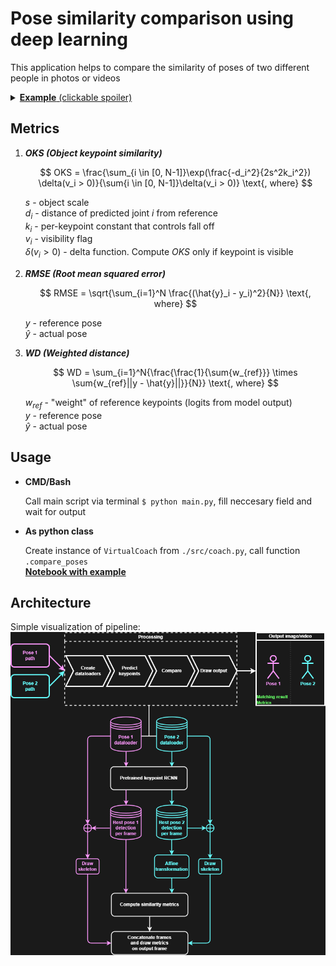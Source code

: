 # Pose similarity comparison using deep learning
This application helps to compare the similarity of poses of two different people in photos or videos

<details>
  <summary><b><u>Example</b> (clickable spoiler)</u></summary>
  
  * Image  
    ![](examples/images/img_comparison.png)
  
  * Video  
    ![](examples/images/video_gif_comparison.gif)
  
</details>

## Metrics
1. <b><i>OKS (Object keypoint similarity)</i></b>

    $$ OKS = \frac{\sum_{i \in [0, N-1]}\exp(\frac{-d_i^2}{2s^2k_i^2}) \delta(v_i > 0)}{\sum{i \in [0, N-1]}\delta(v_i > 0)} \text{, where} $$

    $s$ - object scale  
    $d_i$ - distance of predicted joint $i$ from reference  
    $k_i$ - per-keypoint constant that controls fall off  
    $v_i$ - visibility flag  
    $\delta(v_i > 0)$ - delta function. Compute *OKS* only if keypoint is visible
  
2. <b><i>RMSE (Root mean squared error)</i></b>

    $$ RMSE = \sqrt{\sum_{i=1}^N \frac{(\hat{y}_i - y_i)^2}{N}} \text{, where} $$

    $y$ - reference pose  
    $\hat{y}$ - actual pose  

3. <b><i>WD (Weighted distance)</i></b>

    $$ WD = \sum_{i=1}^N{\frac{\frac{1}{\sum{w_{ref}}} \times \sum{w_{ref}||y - \hat{y}||}}{N}} \text{, where} $$
    
    $w_{ref}$ - "weight" of reference keypoints (logits from model output)  
    $y$ - reference pose  
    $\hat{y}$ - actual pose  

## Usage
* **CMD/Bash**

  Call main script via terminal `$ python main.py`, fill neccesary field and wait for output
* **As python class**

  Create instance of `VirtualCoach` from `./src/coach.py`, call function `.compare_poses`  
  [<b>Notebook with example</b>](./examples/usage_example.ipynb)

## Architecture
Simple visualization of pipeline:  
![](examples/images/arch.png)